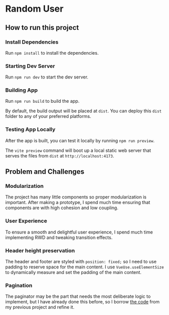 # Random User

## How to run this project

### Install Dependencies

Run `npm install` to install the dependencies.

### Starting Dev Server

Run `npm run dev` to start the dev server.

### Building App

Run `npm run build` to build the app.

By default, the build output will be placed at `dist`.
You can deploy this `dist` folder to any of your preferred platforms.

### Testing App Locally

After the app is built, you can test it locally by running `npm run preview`.

The `vite preview` command will boot up a local static web server that serves the files from `dist` at `http://localhost:4173`.

## Problem and Challenges

### Modularization

The project has many little components so proper modularization is important. After making a prototype, I spend much time ensuring that components are with high cohesion and low coupling.

### User Experience

To ensure a smooth and delightful user experience, I spend much time implementing RWD and tweaking transition effects.

### Header height preservation

The header and footer are styled with `position: fixed;` so I need to use padding to reserve space for the main content. I use `VueUse.useElementSize` to dynamically measure and set the padding of the main content.

### Pagination

The paginator may be the part that needs the most deliberate logic to implement, but I have already done this before, so I borrow [the code](https://github.com/zetaraku/NCU-Course-Finder-v6/blob/master/src/helpers/pagination.js) from my previous project and refine it.
